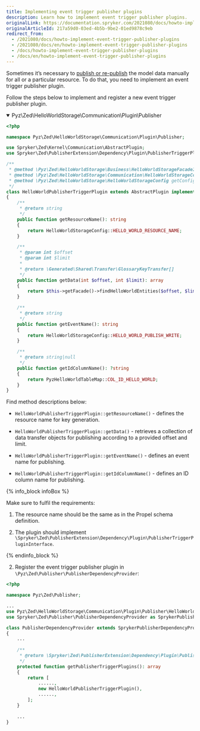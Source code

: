 ```yaml
---
title: Implementing event trigger publisher plugins
description: Learn how to implement event trigger publisher plugins.
originalLink: https://documentation.spryker.com/2021080/docs/howto-implement-event-trigger-publisher-plugins
originalArticleId: 217a59d0-03ed-4b5b-9be2-01ed9878c9eb
redirect_from:
  - /2021080/docs/howto-implement-event-trigger-publisher-plugins
  - /2021080/docs/en/howto-implement-event-trigger-publisher-plugins
  - /docs/howto-implement-event-trigger-publisher-plugins
  - /docs/en/howto-implement-event-trigger-publisher-plugins
---
```


Sometimes it’s necessary to [publish or re-publish](https://spryker.atlassian.net/wiki/spaces/DOCS/pages/1215792106/WIP+Publish+and+Synchronize+Repeated+Export#Published-Data-Re-generation) the model data manually for all or a particular resource. To do that, you need to implement an event trigger publisher plugin.

Follow the steps below to implement and register a new event trigger publisher plugin.

<details open>
    <summary>Pyz\Zed\HelloWorldStorage\Communication\Plugin\Publisher</summary>
    
```php
<?php

namespace Pyz\Zed\HelloWorldStorage\Communication\Plugin\Publisher;

use Spryker\Zed\Kernel\Communication\AbstractPlugin;
use Spryker\Zed\PublisherExtension\Dependency\Plugin\PublisherTriggerPluginInterface;

/**
 * @method \Pyz\Zed\HelloWorldStorage\Business\HelloWorldStorageFacadeInterface getFacade()
 * @method \Pyz\Zed\HelloWorldStorage\Communication\HelloWorldStorageCommunicationFactory getFactory()
 * @method \Pyz\Zed\HelloWorldStorage\HelloWorldStorageConfig getConfig()
 */
class HelloWorldPublisherTriggerPlugin extends AbstractPlugin implements PublisherTriggerPluginInterface
{
    /**
     * @return string
     */
    public function getResourceName(): string
    {
        return HelloWorldStorageConfig::HELLO_WORLD_RESOURCE_NAME;
    }

    /**
     * @param int $offset
     * @param int $limit
     *
     * @return \Generated\Shared\Transfer\GlossaryKeyTransfer[]
     */
    public function getData(int $offset, int $limit): array
    {
        return $this->getFacade()->findHelloWorldEntities($offset, $limit);
    }

    /**
     * @return string
     */
    public function getEventName(): string
    {
        return HelloWorldStorageConfig::HELLO_WORLD_PUBLISH_WRITE;
    }

    /**
     * @return string|null
     */
    public function getIdColumnName(): ?string
    {
        return PyzHelloWorldTableMap::COL_ID_HELLO_WORLD;
    }
}
```

</details>

Find method descriptions below:

*   `HelloWorldPublisherTriggerPlugin::getResourceName()` - defines the resource name for key generation.

*   `HelloWorldPublisherTriggerPlugin::getData()` - retrieves a collection of data transfer objects for publishing according to a provided offset and limit.

*   `HelloWorldPublisherTriggerPlugin::getEventName()` - defines an event name for publishing.

*   `HelloWorldPublisherTriggerPlugin::getIdColumnName()` - defines an ID column name for publishing.

{% info_block infoBox %}

Make sure to fulfil the requirements:

1.  The resource name should be the same as in the Propel schema definition.

2.  The plugin should implement `\Spryker\Zed\PublisherExtension\Dependency\Plugin\PublisherTriggerPluginInterface`.

{% endinfo_block %}

2. Register the event trigger publisher plugin in `\Pyz\Zed\Publisher\PublisherDependencyProvider`:

```php
<?php

namespace Pyz\Zed\Publisher;

...
use Pyz\Zed\HelloWorldStorage\Communication\Plugin\Publisher\HelloWorldPublisherTriggerPlugin;
use Spryker\Zed\Publisher\PublisherDependencyProvider as SprykerPublisherDependencyProvider;

class PublisherDependencyProvider extends SprykerPublisherDependencyProvider
{
    ...
    
    /**
     * @return \Spryker\Zed\PublisherExtension\Dependency\Plugin\PublisherTriggerPluginInterface[]
     */
    protected function getPublisherTriggerPlugins(): array
    {
        return [
            ......,
            new HelloWorldPublisherTriggerPlugin(),
            ......,
        ];
    }
    
    ...
}
```
